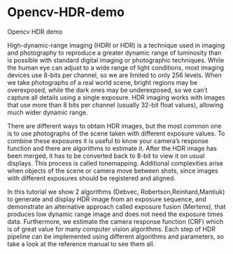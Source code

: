 # Opencv-HDR-demo
Opencv HDR demo

High-dynamic-range imaging (HDRI or HDR) is a technique used in imaging and photography to reproduce a greater dynamic range of luminosity than is possible with standard digital imaging or photographic techniques. While the human eye can adjust to a wide range of light conditions, most imaging devices use 8-bits per channel, so we are limited to only 256 levels. When we take photographs of a real world scene, bright regions may be overexposed, while the dark ones may be underexposed, so we can’t capture all details using a single exposure. HDR imaging works with images that use more than 8 bits per channel (usually 32-bit float values), allowing much wider dynamic range.

There are different ways to obtain HDR images, but the most common one is to use photographs of the scene taken with different exposure values. To combine these exposures it is useful to know your camera’s response function and there are algorithms to estimate it. After the HDR image has been merged, it has to be converted back to 8-bit to view it on usual displays. This process is called tonemapping. Additional complexities arise when objects of the scene or camera move between shots, since images with different exposures should be registered and aligned.

In this tutorial we show 2 algorithms (Debvec, Robertson,Reinhard,Mantiuk) to generate and display HDR image from an exposure sequence, and demonstrate an alternative approach called exposure fusion (Mertens), that produces low dynamic range image and does not need the exposure times data. Furthermore, we estimate the camera response function (CRF) which is of great value for many computer vision algorithms. Each step of HDR pipeline can be implemented using different algorithms and parameters, so take a look at the reference manual to see them all.
